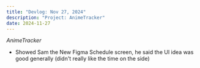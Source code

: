 ```yaml
---
title: "Devlog: Nov 27, 2024"
description: "Project: AnimeTracker"
date: 2024-11-27
---
```


*AnimeTracker*
- Showed Sam the New Figma Schedule screen, he said the UI idea was good generally (didn't really like the time on the side)
